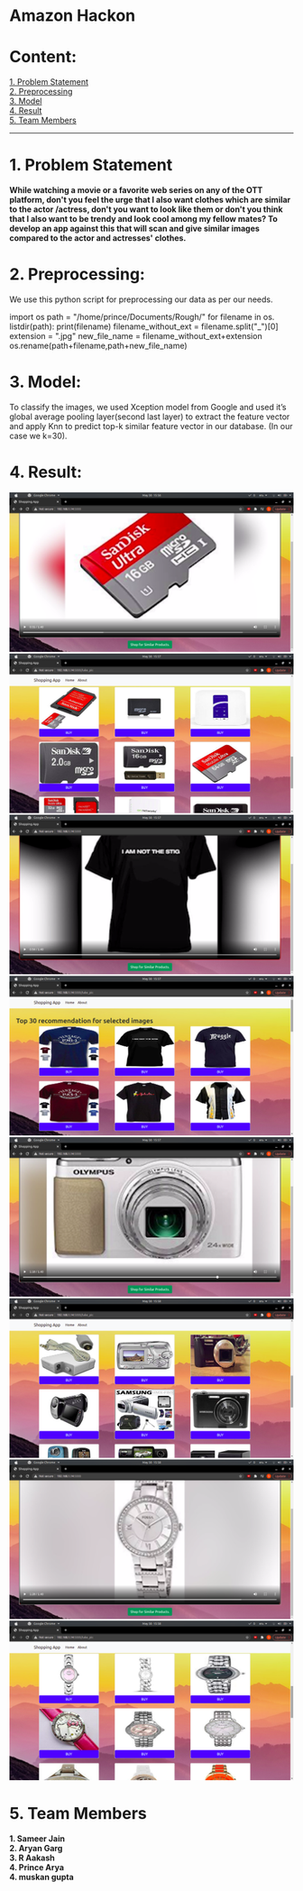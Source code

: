 # Amazon Hackon


<h1>Content:</h1>
<a href="#obj" >1. Problem Statement</a><br>
<a href="#pre" >2. Preprocessing </a><br>
<a href="#model" >3. Model</a><br>
<a href="#res" >4. Result</a><br>
<a href="#team" >5. Team Members</a><br>
<hr>
<h1 id="obj">1. Problem Statement</h1>

<strong>
  While watching a movie or a favorite web series on any of the OTT platform, don't you feel the urge that I also want clothes which are similar to the actor /actress, don't you want to look like them or don't you think that I also want to be trendy and look cool among my fellow mates? To develop an app against this that will scan and give similar images compared to the actor and actresses' clothes.
</strong>
<br>


<h1 id="pre">2. Preprocessing:</h1>
We use this python script for preprocessing our data as per our needs.

import os
path = "/home/prince/Documents/Rough/"
for filename in os. listdir(path):
    print(filename)
    filename_without_ext = filename.split("_")[0]
    extension = ".jpg"
    new_file_name = filename_without_ext+extension
    os.rename(path+filename,path+new_file_name)

<h1 id="model">3. Model:</h1>

To classify the images, we used Xception model from Google and used it’s global average pooling layer(second last layer) to extract the feature vector and apply Knn to predict top-k similar feature vector in our database. (In our case we k=30). 

<h1 id="res">4. Result:</h1>
<img src="img/Screenshot from 2021-05-30 15-56-53.png">
<img src="img/Screenshot from 2021-05-30 15-57-11.png">
<img src="img/Screenshot from 2021-05-30 15-57-20.png">
<img src="img/Screenshot from 2021-05-30 15-57-24.png">
<img src="img/Screenshot from 2021-05-30 15-57-55.png">
<img src="img/Screenshot from 2021-05-30 15-58-09.png">
<img src="img/Screenshot from 2021-05-30 15-58-28.png">
<img src="img/Screenshot from 2021-05-30 15-58-35.png">

<h1 id="team">5. Team Members</h1>
<strong>1. Sameer Jain</strong><br>
<strong>2. Aryan Garg</strong><br>
<strong>3. R Aakash</strong><br>
<strong>4. Prince Arya</strong><br>
<strong>4. muskan gupta</strong><br>

